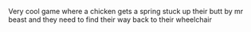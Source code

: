Very cool game where a chicken gets a spring stuck up their butt by mr beast and they need to find their way back to their wheelchair
